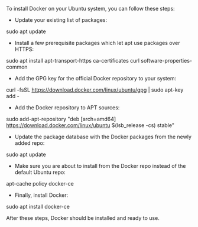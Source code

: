To install Docker on your Ubuntu system, you can follow these steps:
- Update your existing list of packages:

sudo apt update

- Install a few prerequisite packages which let apt use packages over HTTPS:

sudo apt install apt-transport-https ca-certificates curl software-properties-common

- Add the GPG key for the official Docker repository to your system:

curl -fsSL https://download.docker.com/linux/ubuntu/gpg | sudo apt-key add -

- Add the Docker repository to APT sources:

sudo add-apt-repository "deb [arch=amd64] https://download.docker.com/linux/ubuntu $(lsb_release -cs) stable"

- Update the package database with the Docker packages from the newly added repo:

sudo apt update

- Make sure you are about to install from the Docker repo instead of the default Ubuntu repo:

apt-cache policy docker-ce

- Finally, install Docker:

sudo apt install docker-ce

After these steps, Docker should be installed and ready to use.
